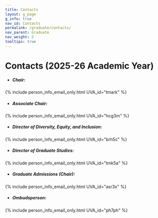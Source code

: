 ```yaml
---
title: Contacts
layout: g_page
g_info: true
nav_id: Contacts
permalink: /graduate/contacts/
nav_parent: Graduate
nav_weight: 2
tooltips: true
---
```


<h1 class="mb-4">Contacts (2025-26 Academic Year)</h1>

- ##### Chair:<br>
{% include person_info_email_only.html UVA_id="tmark" %}

- ##### Associate Chair:<br>
{% include person_info_email_only.html UVA_id="hcg3m" %}

- ##### Director of Diversity, Equity, and Inclusion:<br>
{% include person_info_email_only.html UVA_id="brh5c" %}

- ##### Director of Graduate Studies:<br>
{% include person_info_email_only.html UVA_id="tmk5a" %}

- ##### Graduate Admissions (Chair):<br>
{% include person_info_email_only.html UVA_id="asr3x" %}

- ##### Ombudsperson:<br>
{% include person_info_email_only.html UVA_id="ph7ph" %}
